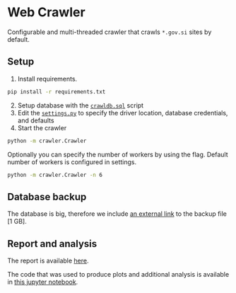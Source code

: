 # Web Crawler

Configurable and multi-threaded crawler that crawls `*.gov.si` sites by default.

## Setup


1. Install requirements.

```bash
pip install -r requirements.txt
```

2. Setup database with the [`crawldb.sql`](crawldb.sql) script
3. Edit the [`settings.py`](crawler/settings.py) to specify the driver location, database credentials, and defaults
4. Start the crawler

```bash
python -m crawler.Crawler
```

Optionally you can specify the number of workers by using the flag. Default number of workers is configured in settings.

```bash
python -m crawler.Crawler -n 6
```

## Database backup

The database is big, therefore we include [an external link](https://we.tl/t-OnzJnFrQs5) to the backup file [1 GB].

## Report and analysis

The report is available [here](report.pdf).

The code that was used to produce plots and additional analysis is available in [this jupyter notebook](analysis/analysis.ipynb).
